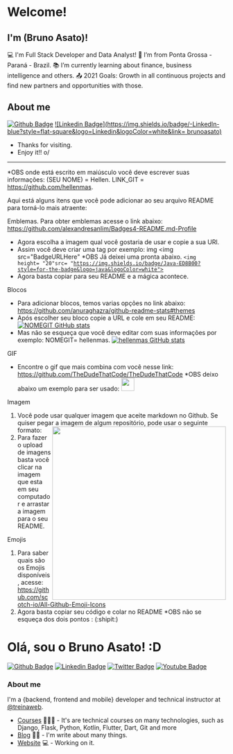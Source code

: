 # Welcome!

## I'm (Bruno Asato)!

:computer: I'm Full Stack Developer and Data Analyst!
:house_with_garden: I’m from Ponta Grossa - Paraná - Brazil.
:books: I’m currently learning about finance, business intelligence and others.
:outbox_tray: 2021 Goals: Growth in all continuous projects and find new partners and opportunities with those.

## About me

[![Github Badge](https://img.shields.io/badge/-Github-000?style=flat-square&logo=Github&logoColor=white&link=brunoasato)](brunoasato)
[![Linkedin Badge](https://img.shields.io/badge/-LinkedIn-blue?style=flat-square&logo=Linkedin&logoColor=white&link= brunoasato)](brunoasato)

- Thanks for visiting.
- Enjoy it!! o/

---

\*OBS onde está escrito em maiúsculo você deve escrever suas informações:
(SEU NOME) = Hellen.
LINK_GIT = https://github.com/hellenmas.

Aqui está alguns itens que você pode adicionar ao seu arquivo README para torná-lo mais atraente:

Emblemas.
Para obter emblemas acesse o link abaixo:
https://github.com/alexandresanlim/Badges4-README.md-Profile

- Agora escolha a imagem qual você gostaria de usar e copie a sua URl.
- Assim você deve criar uma tag por exemplo: img <img src="BadgeURLHere"
  \*OBS Já deixei uma pronta abaixo.
  <code><img height= "20"src= "https://img.shields.io/badge/Java-ED8B00?style=for-the-badge&logo=java&logoColor=white"></code>
- Agora basta copiar para seu README e a mágica acontece.

Blocos

- Para adicionar blocos, temos varias opções no link abaixo:
  https://github.com/anuraghazra/github-readme-stats#themes
- Após escolher seu bloco copie a URL e cole em seu README:
  [![NOMEGIT GitHub stats](https://github-readme-stats.vercel.app/api?username=NOMEGIT)](https://github.com/NOMEGIT/github-readme-stats)
- Mas não se esqueça que você deve editar com suas informações por exemplo:
  NOMEGIT= hellenmas.
  [![hellenmas GitHub stats](https://github-readme-stats.vercel.app/api?username=hellenmas)](https://github.com/hellenmas/github-readme-stats)

GIF

- Encontre o gif que mais combina com você nesse link:
  https://github.com/TheDudeThatCode/TheDudeThatCode
  \*OBS deixo abaixo um exemplo para ser usado:
  <img src=https://github.com/TheDudeThatCode/TheDudeThatCode/blob/master/Assets/Earth.gif width="30">

Imagem

1. Você pode usar qualquer imagem que aceite markdown no Github. Se quiser pegar a imagem de algum repositório, pode usar o seguinte formato:
   <img align="right" width="400" height="400" src="coloque_o_link_de_uma_foto_aqui">
2. Para fazer o upload de imagens basta você clicar na imagem que esta em seu computador e arrastar a imagem para o seu README.

Emojis

1. Para saber quais são os Emojis disponíveis, acesse:
   https://github.com/scotch-io/All-Github-Emoji-Icons
2. Agora basta copiar seu código e colar no README
   \*OBS não se esqueça dos dois pontos : (:shipit:)

# Olá, sou o Bruno Asato! :D

[![Github Badge](https://img.shields.io/badge/-Github-000?style=flat-square&logo=Github&logoColor=white&link=https://github.com/brunoasato)](https://github.com/brunoasato)
[![Linkedin Badge](https://img.shields.io/badge/-LinkedIn-blue?style=flat-square&logo=Linkedin&logoColor=white&link=https://www.linkedin.com/in/brunoasato/)](https://www.linkedin.com/in/brunoasato/)
[![Twitter Badge](https://img.shields.io/badge/-Twitter-1ca0f1?style=flat-square&labelColor=1ca0f1&logo=twitter&logoColor=white&link=https://twitter.com/brunoasato)](https://twitter.com/brunoasato)
[![Youtube Badge](https://img.shields.io/badge/-YouTube-ff0000?style=flat-square&labelColor=ff0000&logo=youtube&logoColor=white&link=https://www.youtube.com/user/TreinaWeb)](https://www.youtube.com/user/TreinaWeb)

### About me

I'm a {backend, frontend and mobile} developer and technical instructor at [@treinaweb](https://www.treinaweb.com.br/).

- [Courses](https://www.treinaweb.com.br/cursos-online?q=fagner+pinheiro) 👨🏼‍🏫 - It's are technical courses on many technologies, such as Django, Flask, Python, Kotlin, Flutter, Dart, Git and more
- [Blog](https://www.treinaweb.com.br/blog/author/fagner-pinheiro/) ✍🏼 - I'm write about many things.
- [Website](https://brunoasato.dev/) 💻 - Working on it.
